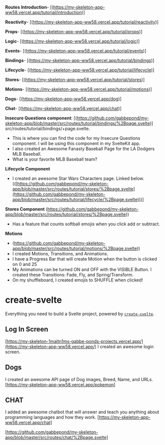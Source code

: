 **Routes**
**Introduction**- [(https://my-skeleton-app-ww58.vercel.app/tutorial/introduction)]

**Reactivity**- [(https://my-skeleton-app-ww58.vercel.app/tutorial/reactivity)]

**Props**- [(https://my-skeleton-app-ww58.vercel.app/tutorial/props)]

**Logic**- [(https://my-skeleton-app-ww58.vercel.app/tutorial/logic)]

**Events**- [(https://my-skeleton-app-ww58.vercel.app/tutorial/events)]

**Bindings**- [(https://my-skeleton-app-ww58.vercel.app/tutorial/bindings)]

**Lifecycle**- [(https://my-skeleton-app-ww58.vercel.app/tutorial/lifecycle)]

**Stores**- [(https://my-skeleton-app-ww58.vercel.app/tutorial/stores)]

**Motions**- [(https://my-skeleton-app-ww58.vercel.app/tutorial/motions)]

**Dogs**- [(https://my-skeleton-app-ww58.vercel.app/dog)]

**Chat**- [(https://my-skeleton-app-ww58.vercel.app/chat)]



**Insecure Questions component**: [(https://github.com/gabbepond/my-skeleton-app/blob/master/src/routes/tutorial/bindings/%2Bpage.svelte)]
src/routes/tutorial/bindings/+page.svelte.
- This is where you can find the code for my Insecure Questions component. I will be using this component in my SvelteKit app.
- I also created an Awesome Fanasty Baseball Page for the LA Dodgers MLB Baseball.
- What is your favorite MLB Baseball team?


**Lifecycle Component**
- I created an awesome Star Wars Characters page. Linked below.
  (([https://github.com/gabbepond/my-skeleton-app/blob/master/src/routes/tutorial/stores/%2Bpage.svelte](https://github.com/gabbepond/my-skeleton-app/blob/master/src/routes/tutorial/lifecycle/%2Bpage.svelte)))]



 
 **Stores Component**
 (https://github.com/gabbepond/my-skeleton-app/blob/master/src/routes/tutorial/stores/%2Bpage.svelte))
  - Has a feature that counts softball emojis when you click add or subtract.


  **Motions**
 -   (https://github.com/gabbepond/my-skeleton-app/blob/master/src/routes/tutorial/motions/%2Bpage.svelte))
 -   I created Motions, Transitions, and Animations.
 -   I have a Progress Bar that will create Motion when the button is clicked on 0 and 25
 -   My Animations can be turned ON and OFF with the VISIBLE Button. I created these Transitions: Fade, Fly, and Spring/Transform.
 -   On my shuffleboard, I created emojis to SHUFFLE when clicked!

  
  

# create-svelte

Everything you need to build a Svelte project, powered by [`create-svelte`](https://github.com/sveltejs/kit/tree/main/packages/create-svelte).



## Log In Screen
[https://my-skeleton-1maltn1ms-gabbe-ponds-projects.vercel.app/](https://my-skeleton-app-ww58.vercel.app/)
I created an awesome login screen.

## Dogs
I created an awesome API page of Dog images, Breed, Name, and URLs.
[https://my-skeleton-app-ww58.vercel.app/pokemon]

 ## CHAT
 I added an awesome chatbot that will answer and teach you anything about programming languages and how they work.
[https://my-skeleton-app-ww58.vercel.app/chat]


[https://github.com/gabbepond/my-skeleton-app/blob/master/src/routes/chat/%2Bpage.svelte]





